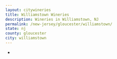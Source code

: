 ```yaml
---
layout: citywineries
title: Williamstown Wineries
description: Wineries in Williamstown, NJ
permalink: /new-jersey/gloucester/williamstown/
state: nj
county: gloucester
city: williamstown
---
```

-
